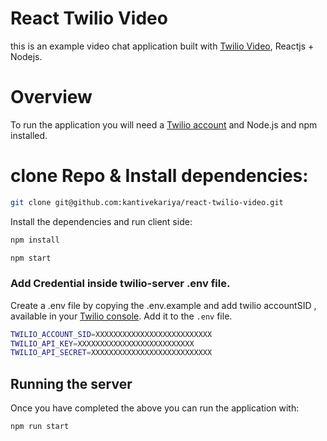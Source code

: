 # React Twilio Video

this is an example video chat application built with [Twilio Video](https://www.twilio.com/docs/video), Reactjs + Nodejs.
# Overview 

To run the application you will need a [Twilio account](https://www.twilio.com/try-twilio) and Node.js and npm installed.

# clone Repo & Install dependencies:

```bash
git clone git@github.com:kantivekariya/react-twilio-video.git
```

Install the dependencies and run client side:

```bash
npm install
```

```bash
npm start
```
### Add Credential inside twilio-server .env file.
Create a .env file by copying the .env.example and add twilio accountSID , available in your [Twilio console](https://www.twilio.com/console). Add it to the `.env` file.

```bash
TWILIO_ACCOUNT_SID=XXXXXXXXXXXXXXXXXXXXXXXXXX
TWILIO_API_KEY=XXXXXXXXXXXXXXXXXXXXXXXXXX
TWILIO_API_SECRET=XXXXXXXXXXXXXXXXXXXXXXXXXXX
```

## Running the server

Once you have completed the above you can run the application with:

```bash
npm run start
```





